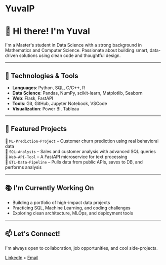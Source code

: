 # YuvalP

# 👋 Hi there! I'm Yuval

I'm a Master's student in Data Science with a strong background in Mathematics and Computer Science. Passionate about building smart, data-driven solutions using clean code and thoughtful design.

---

## 🧰 Technologies & Tools

- **Languages**: Python, SQL, C/C++, R  
- **Data Science**: Pandas, NumPy, scikit-learn, Matplotlib, Seaborn  
- **Web**: Flask, FastAPI  
- **Tools**: Git, GitHub, Jupyter Notebook, VSCode  
- **Visualization**: Power BI, Tableau

---

## 🚀 Featured Projects

🔹 `ML-Prediction-Project` – Customer churn prediction using real behavioral data  
🔹 `SQL-Analysis` – Sales and customer analysis with advanced SQL queries  
🔹 `Web-API-Tool` – A FastAPI microservice for text processing  
🔹 `ETL-Data-Pipeline` – Pulls data from public APIs, saves to DB, and performs analysis

---

## 📚 I'm Currently Working On

- Building a portfolio of high-impact data projects  
- Practicing SQL, Machine Learning, and coding challenges  
- Exploring clean architecture, MLOps, and deployment tools

---

## 📫 Let's Connect!

I'm always open to collaboration, job opportunities, and cool side-projects.

[LinkedIn](#) • [Email](#)
